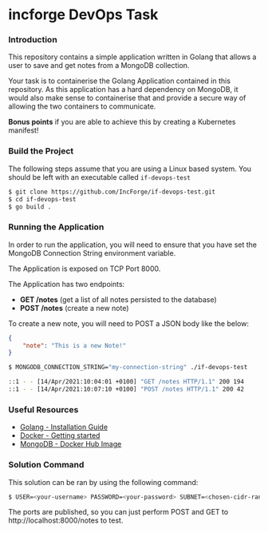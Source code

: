 # incforge DevOps Task

### Introduction
This repository contains a simple application written in Golang that allows a user to save and get notes from a MongoDB collection.

Your task is to containerise the Golang Application contained in this repository. As this application has a hard dependency on MongoDB, it would also make sense to containerise that and provide a secure way of allowing the two containers to communicate.

**Bonus points** if you are able to achieve this by creating a Kubernetes manifest!

### Build the Project

The following steps assume that you are using a Linux based system. You should be left with an executable called `if-devops-test`

```bash
$ git clone https://github.com/IncForge/if-devops-test.git
$ cd if-devops-test
$ go build .
```

### Running the Application

In order to run the application, you will need to ensure that you have set the MongoDB Connection String environment variable.

The Application is exposed on TCP Port 8000.

The Application has two endpoints:

* **GET /notes** (get a list of all notes persisted to the database)
* **POST /notes** (create a new note)

To create a new note, you will need to POST a JSON body like the below:

```json
{
	"note": "This is a new Note!"
}
```

```bash
$ MONGODB_CONNECTION_STRING="my-connection-string" ./if-devops-test

::1 - - [14/Apr/2021:10:04:01 +0100] "GET /notes HTTP/1.1" 200 194
::1 - - [14/Apr/2021:10:07:10 +0100] "POST /notes HTTP/1.1" 200 42
```

### Useful Resources

* [Golang - Installation Guide](https://golang.org/doc/install)
* [Docker - Getting started](https://docs.docker.com/get-started)
* [MongoDB - Docker Hub Image](https://hub.docker.com/_/mongo)

### Solution Command

This solution can be ran by using the following command: 

```bash
$ USER=<your-username> PASSWORD=<your-password> SUBNET=<chosen-cidr-range> NOTES_IP=<unique-accepted-ip-address> MONGO_IP=<unique-accepted-ip-address> docker-compose up -d
```
The ports are published, so you can just perform POST and GET to http://localhost:8000/notes to test. 

